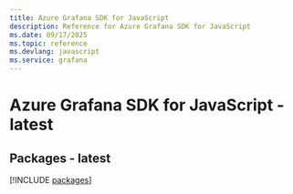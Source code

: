 ```yaml
---
title: Azure Grafana SDK for JavaScript
description: Reference for Azure Grafana SDK for JavaScript
ms.date: 09/17/2025
ms.topic: reference
ms.devlang: javascript
ms.service: grafana
---
```

# Azure Grafana SDK for JavaScript - latest
## Packages - latest
[!INCLUDE [packages](grafana-index.md)]